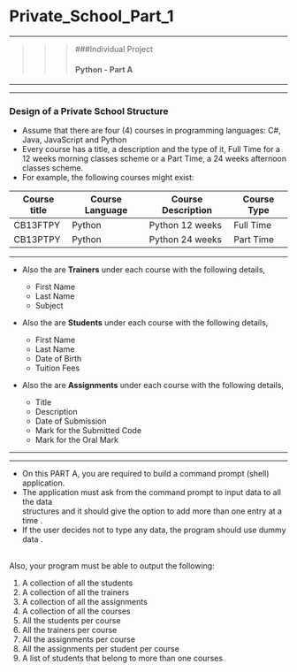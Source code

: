 # Private_School_Part_1
---
>>> ###Individual Project <br>
>>> #### Python - Part A
---
---

### Design of a Private School Structure

- Assume that there are four (4) courses in programming languages: C#, Java, JavaScript and 
Python
- Every course has a title, a description and the type of it, Full Time for a 12 weeks morning classes 
scheme or a Part Time, a 24 weeks afternoon classes scheme.
- For example, the following courses might exist:

|Course title|Course Language|Course Description|Course Type|
|------------|---------------|------------------|-----------|
|CB13FTPY|Python|Python 12 weeks|Full Time|
|CB13PTPY|Python|Python 24 weeks|Part Time|
***
+ Also the are **Trainers** under each course with the following details,
    - First Name
    - Last Name
    - Subject
    
+ Also the are **Students** under each course with the following details,
    - First Name
    - Last Name
    - Date of Birth
    - Tuition Fees

+ Also the are **Assignments** under each course with the following details,
    - Title
    - Description
    - Date of Submission
    - Mark for the Submitted Code
    - Mark for the Oral Mark

---
---
- On this PART A, you are required to build a command prompt (shell) application.<br>
- The application must ask from the command prompt to input data to all the data <br>
structures and it should give the option to add more than one entry at a time .<br>
- If the user decides not to type any data, the program should use dummy data .<br><br>

Also, your program must be able to output the following:

1. A collection of all the students 
2. A collection of all the trainers 
3. A collection of all the assignments 
4. A collection of all the courses
5. All the students per course 
6. All the trainers per course 
7. All the assignments per course
8. All the assignments per student per course
9. A list of students that belong to more than one courses





